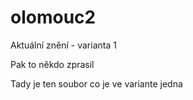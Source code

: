 # olomouc2


Aktuální znění - varianta 1

Pak to někdo zprasil

Tady je ten soubor co je ve variante jedna